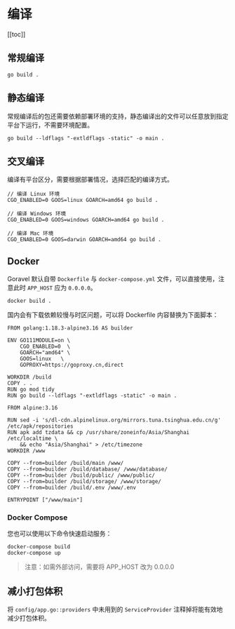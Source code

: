 # 编译

[[toc]]

## 常规编译

```
go build .
```

## 静态编译

常规编译后的包还需要依赖部署环境的支持，静态编译出的文件可以任意放到指定平台下运行，不需要环境配置。

```
go build --ldflags "-extldflags -static" -o main .
```

## 交叉编译

编译有平台区分，需要根据部署情况，选择匹配的编译方式。

```
// 编译 Linux 环境
CGO_ENABLED=0 GOOS=linux GOARCH=amd64 go build .

// 编译 Windows 环境
CGO_ENABLED=0 GOOS=windows GOARCH=amd64 go build .

// 编译 Mac 环境
CGO_ENABLED=0 GOOS=darwin GOARCH=amd64 go build .
```

## Docker

Goravel 默认自带 `Dockerfile` 与 `docker-compose.yml` 文件，可以直接使用，注意此时 `APP_HOST` 应为 `0.0.0.0`。

```
docker build .
```

国内会有下载依赖较慢与时区问题，可以将 Dockerfile 内容替换为下面脚本：

```
FROM golang:1.18.3-alpine3.16 AS builder

ENV GO111MODULE=on \
    CGO_ENABLED=0  \
    GOARCH="amd64" \
    GOOS=linux   \
    GOPROXY=https://goproxy.cn,direct

WORKDIR /build
COPY . .
RUN go mod tidy
RUN go build --ldflags "-extldflags -static" -o main .

FROM alpine:3.16

RUN sed -i 's/dl-cdn.alpinelinux.org/mirrors.tuna.tsinghua.edu.cn/g' /etc/apk/repositories
RUN apk add tzdata && cp /usr/share/zoneinfo/Asia/Shanghai /etc/localtime \
    && echo "Asia/Shanghai" > /etc/timezone
WORKDIR /www

COPY --from=builder /build/main /www/
COPY --from=builder /build/database/ /www/database/
COPY --from=builder /build/public/ /www/public/
COPY --from=builder /build/storage/ /www/storage/
COPY --from=builder /build/.env /www/.env

ENTRYPOINT ["/www/main"]
```

### Docker Compose

您也可以使用以下命令快速启动服务：

```
docker-compose build
docker-compose up
```

> 注意：如需外部访问，需要将 APP_HOST 改为 0.0.0.0

## 减小打包体积

将 `config/app.go::providers` 中未用到的 `ServiceProvider` 注释掉将能有效地减少打包体积。

<CommentService/>
